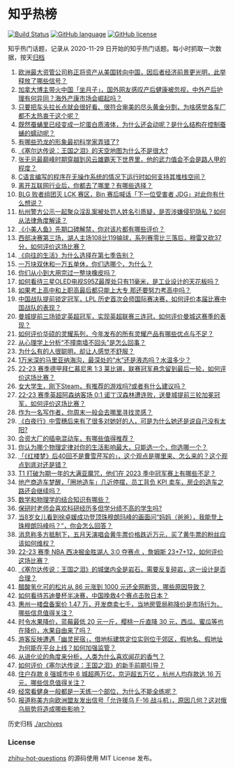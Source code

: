 # 知乎热榜
[![Build Status](https://github.com/ToWeLong/zhihu-hot-questions/workflows/CI/badge.svg)](https://github.com/ToWeLong/zhihu-hot-questions/actions)
[![GitHub language](https://img.shields.io/badge/language-golang-orange.svg)](https://golang.org/)
[![GitHub license](https://img.shields.io/github/license/ToWeLong/zhihu-hot-questions)](https://github.com/ToWeLong/zhihu-hot-questions/blob/main/LICENSE)

知乎热门话题，记录从 2020-11-29 日开始的知乎热门话题。每小时抓取一次数据，按天[归档](./archives)

<!-- BEGIN -->

1. [欧洲最大资管公司称正将资产从美国转向中国，因后者经济前景更光明，此举释放了哪些信号？](https://www.zhihu.com/question/602056243)
1. [加拿大博主带火中国「坐月子」，国外网友感叹产后健康被忽视，中外产后护理有何异同？海外产康市场会崛起吗？](https://www.zhihu.com/question/602093693)
1. [只要把车头拉长点就会很好看、很符合审美的尽头黄金分割，为啥感觉各车厂都不太热衷于这个呢？](https://www.zhihu.com/question/593501893)
1. [既然蚕蛹里已经变成一坨蛋白质液体，为什么还会动呢？是什么结构在控制蚕蛹的蠕动呢？](https://www.zhihu.com/question/372566161)
1. [有哪些恐龙的形象最初科学家弄错了?](https://www.zhihu.com/question/568017834)
1. [《塞尔达传说：王国之泪》的天空地图为什么不是很大?](https://www.zhihu.com/question/601066823)
1. [张无忌最巅峰时期穿越到风云雄霸天下世界里，他的武力值会不会是路人甲的程度？](https://www.zhihu.com/question/601803122)
1. [C语言编写的程序在无操作系统的情况下运行时如何支持其堆栈空间？](https://www.zhihu.com/question/602140427)
1. [离开互联网行业后，你都去了哪里？有哪些选择？](https://www.zhihu.com/question/601470242)
1. [BLG 败者组团灭 LCK 赛区，Bin 赛后喊话「下一位受害者 JDG」对此你有什么想说？](https://www.zhihu.com/question/602137113)
1. [杭州警方公示一起聚众淫乱案被处罚人姓名引质疑，是否涉嫌侵犯隐私？如何从法律角度解读？](https://www.zhihu.com/question/602181559)
1. [《小美人鱼》先期口碑解禁，你对该片都有哪些评价？](https://www.zhihu.com/question/599947141)
1. [西部决赛第三场，湖人主场108比119输球，系列赛零比三落后，穆雷又砍37分，如何评价这场比赛？](https://www.zhihu.com/question/602193681)
1. [《向往的生活》为什么选择在第七季告别？](https://www.zhihu.com/question/598357456)
1. [一万块双休和一万五单休，你们选哪个，为什么？](https://www.zhihu.com/question/399436444)
1. [你们从小到大用完过一整块橡皮吗？](https://www.zhihu.com/question/363062928)
1. [如何看待三星OLED电视S95Z最厚处只有11毫米，是工业设计的天花板吗？](https://www.zhihu.com/question/597923310)
1. [如果考上高中和上职高最后都只能上大专 那还要努力考高中吗？](https://www.zhihu.com/question/602060293)
1. [中国战队提前锁定冠军，LPL 历史首次会师国际赛决赛，如何评价本届比赛中国战队的表现？](https://www.zhihu.com/question/602131319)
1. [曼城提前三场锁定英超冠军，实现英超联赛三连冠，如何评价曼城这赛季的表现？](https://www.zhihu.com/question/602185233)
1. [如何评价华硕的灵耀系列，今年发布的所有灵耀产品有哪些优点与不足？](https://www.zhihu.com/question/597661700)
1. [从心理学上分析“不撞南墙不回头”是怎么回事？](https://www.zhihu.com/question/600396697)
1. [为什么有的人很聪明，却让人感觉不舒服？](https://www.zhihu.com/question/527001255)
1. [1万米深的马里亚纳海沟，最深处的“水”还是液态吗？水温多少？](https://www.zhihu.com/question/601404211)
1. [22-23 赛季德甲拜仁慕尼黑 1:3 莱比锡，联赛冠军悬念留到最后一轮，如何评价这场比赛？](https://www.zhihu.com/question/602150751)
1. [女大学生，刚下Steam，有推荐的游戏吗?或者有什么建议吗？](https://www.zhihu.com/question/586324918)
1. [22-23 赛季英超阿森纳客场 0:1 诺丁汉森林遭连败，送曼城提前三轮加冕冠军，如何评价这场比赛？](https://www.zhihu.com/question/602151403)
1. [作为一名写作者，你周末一般会去哪里寻找灵感？](https://www.zhihu.com/question/592775342)
1. [《白夜行》中雪穗后来有了很多对她好的人，可是为什么她还是说自己没有太阳?](https://www.zhihu.com/question/459826042)
1. [合资大厂的插电混动车，有哪些值得推荐？](https://www.zhihu.com/question/601715308)
1. [你认为哪个物理定律对你的生活影响最大，只能选一个，你选哪一个？](https://www.zhihu.com/question/570415193)
1. [「《红楼梦》后40回不是曹雪芹写的」，这个观点是哪里来、怎么来的？这个观点到底对还是错？](https://www.zhihu.com/question/566595608)
1. [T1 打破为期一年的大满亚魔咒，他们在 2023 季中冠军赛上有哪些不足？](https://www.zhihu.com/question/602130085)
1. [地产商造车梦醒，「圈地造车」几近停摆，员工背负 KPI 卖车，房企的造车之路还会继续吗？](https://www.zhihu.com/question/602183869)
1. [数学和物理学的结合知识有哪些？](https://www.zhihu.com/question/574211117)
1. [保研时老师会喜欢科研经历多但学分绩不高的学生吗?](https://www.zhihu.com/question/601069293)
1. [当8岁女儿看到徐卓媛成功登顶珠穆朗玛峰的画面问“妈妈（爸爸），我能登上珠穆朗玛峰吗？”，你会怎么回答？](https://www.zhihu.com/question/601230983)
1. [消息称多方抵制下，五月天演唱会黄牛票价格跌近万元，买了黄牛票的粉丝应该如何维权？](https://www.zhihu.com/question/601943204)
1. [22-23 赛季 NBA 西决掘金胜湖人 3:0 夺赛点 ，詹姆斯 23+7+12，如何评价这场比赛？](https://www.zhihu.com/question/602182408)
1. [《塞尔达传说：王国之泪》的城堡内全是岩石，需要反复碎岩，这一设计是否合理？](https://www.zhihu.com/question/600962670)
1. [醋酸氢化可的松片从 86 元涨到 1000 元还全网断货，哪些原因导致？](https://www.zhihu.com/question/601956292)
1. [如何看待苏迪曼杯半决赛，中国挽救4个赛点击败日本？](https://www.zhihu.com/question/602136410)
1. [惠州一楼盘备案价 1.47 万，开发商卖七千，当地房管局称降价是市场行为，哪些信息值得关注？](https://www.zhihu.com/question/602034551)
1. [时令水果降价，蓝莓最低 20 元一斤，樱桃一斤直降 30 元，西瓜、蜜瓜等也在降价，水果自由来了吗？](https://www.zhihu.com/question/602034553)
1. [游客反映遭遇「幽灵民宿」，借地标建筑定位实则位于郊区，假地名、假地址为何能在平台上线？如何加强监管？](https://www.zhihu.com/question/602182527)
1. [从进化论的角度来分析，人类为什么喜欢闻花的香气？](https://www.zhihu.com/question/533209495)
1. [如何评价《塞尔达传说：王国之泪》的新手前期引导？](https://www.zhihu.com/question/600918185)
1. [住户存款 8 强城市中 6 城超两万亿，京沪超五万亿 ，杭州人均存款达 16 万元，哪些信息值得关注？](https://www.zhihu.com/question/602072912)
1. [经常看健身一般都是一天练一个部位，为什么不能全练呢？](https://www.zhihu.com/question/39095086)
1. [报道称美方向欧洲盟友发出信号「允许援乌 F-16 战斗机」，原因几何？这对俄乌局势将造成哪些影响？](https://www.zhihu.com/question/601915994)

<!-- END -->

历史归档 [./archives](./archives)


### License
[zhihu-hot-questions](https://github.com/towelong/zhihu-hot-questions) 的源码使用 MIT License 发布。